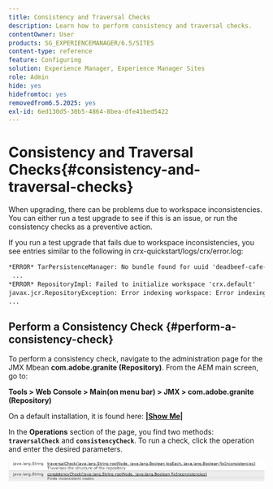 ```yaml
---
title: Consistency and Traversal Checks
description: Learn how to perform consistency and traversal checks.
contentOwner: User
products: SG_EXPERIENCEMANAGER/6.5/SITES
content-type: reference
feature: Configuring
solution: Experience Manager, Experience Manager Sites
role: Admin
hide: yes
hidefromtoc: yes
removedfrom6.5.2025: yes
exl-id: 6ed130d5-30b5-4864-8bea-dfe41bed5422
---
```

# Consistency and Traversal Checks{#consistency-and-traversal-checks}

When upgrading, there can be problems due to workspace inconsistencies. You can either run a test upgrade to see if this is an issue, or run the consistency checks as a preventive action.

If you run a test upgrade that fails due to workspace inconsistencies, you see entries similar to the following in crx-quickstart/logs/crx/error.log:

```xml
*ERROR* TarPersistenceManager: No bundle found for uuid 'deadbeef-cafe-babe-cafe-babecafebabe'
 ...
*ERROR* RepositoryImpl: Failed to initialize workspace 'crx.default'
javax.jcr.RepositoryException: Error indexing workspace: Error indexing workspace: Error indexing workspace
...
```

## Perform a Consistency Check {#perform-a-consistency-check}

To perform a consistency check, navigate to the administration page for the JMX Mbean **com.adobe.granite (Repository)**. From the AEM main screen, go to:

**Tools &gt; Web Console &gt; Main(on menu bar) &gt; JMX &gt; com.adobe.granite (Repository)**

On a default installation, it is found here:  **[|Show Me|](http://localhost:4502/system/console/jmx/com.adobe.granite%3Atype%3DRepository)**

In the **Operations** section of the page, you find two methods: **`traversalCheck`** and **`consistencyCheck`**. To run a check, click the operation and enter the desired parameters.

![chlimage_1-117](assets/chlimage_1-117.png)
